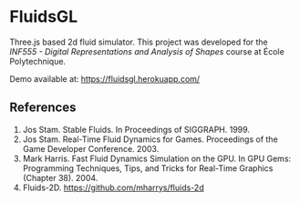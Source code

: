 # FluidsGL

Three.js based 2d fluid simulator. This project was developed for the *INF555 - Digital Representations and Analysis of Shapes* course at École Polytechnique. 

Demo available at: https://fluidsgl.herokuapp.com/

References
----------
1. Jos Stam. Stable Fluids. In Proceedings of SIGGRAPH. 1999.
2. Jos Stam. Real-Time Fluid Dynamics for Games. Proceedings of the Game Developer Conference. 2003.
3. Mark Harris. Fast Fluid Dynamics Simulation on the GPU. In GPU Gems: Programming Techniques, Tips, and Tricks for Real-Time Graphics (Chapter 38). 2004.
4. Fluids-2D. https://github.com/mharrys/fluids-2d